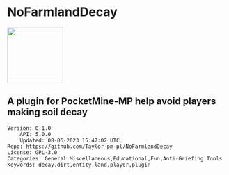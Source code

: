 # NoFarmlandDecay
<img src="https://raw.githubusercontent.com/Taylor-pm-pl/NoFarmlandDecay/ff13096bb4f4aede120d37b4ce9d750e04d93d60/icon.png" width="128" height="128" />

## A plugin for PocketMine-MP help avoid players making soil decay
```properties
Version: 0.1.0
    API: 5.0.0
    Updated: 08-06-2023 15:47:02 UTC
Repo: https://github.com/Taylor-pm-pl/NoFarmlandDecay
License: GPL-3.0
Categories: General,Miscellaneous,Educational,Fun,Anti-Griefing Tools
Keywords: decay,dirt,entity,land,player,plugin
```